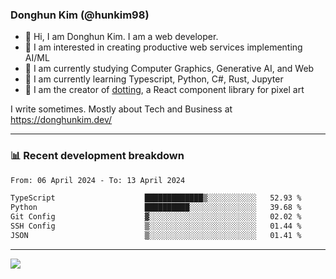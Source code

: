 ### Donghun Kim (@hunkim98)

- 👋 Hi, I am Donghun Kim. I am a web developer. 
- 🤔 I am interested in creating productive web services implementing AI/ML
- 🔭 I am currently studying Computer Graphics, Generative AI, and Web 
- 🌱 I am currently learning Typescript, Python, C#, Rust, Jupyter
- 🎨 I am the creator of [dotting](https://github.com/hunkim98/dotting), a React component library for pixel art

I write sometimes. Mostly about Tech and Business at https://donghunkim.dev/

---
### 📊 Recent development breakdown
<!--START_SECTION:waka-->

```txt
From: 06 April 2024 - To: 13 April 2024

TypeScript                    █████████████▒░░░░░░░░░░░   52.93 %
Python                        ██████████░░░░░░░░░░░░░░░   39.68 %
Git Config                    ▓░░░░░░░░░░░░░░░░░░░░░░░░   02.02 %
SSH Config                    ▒░░░░░░░░░░░░░░░░░░░░░░░░   01.44 %
JSON                          ▒░░░░░░░░░░░░░░░░░░░░░░░░   01.41 %
```

<!--END_SECTION:waka-->
---

<!-- <div align='center'> -->
  <img align="center" src="https://github-readme-stats.vercel.app/api?username=hunkim98&theme=dark&show_icons=true"/>
<!-- </div> -->
<!--
**hunkim98/hunkim98** is a ✨ _special_ ✨ repository because its `README.md` (this file) appears on your GitHub profile.

Here are some ideas to get you started:

- 🔭 I’m currently working on ...
- 🌱 I’m currently learning ...
- 👯 I’m looking to collaborate on ...
- 🤔 I’m looking for help with ...
- 💬 Ask me about ...
- 📫 How to reach me: ...
- 😄 Pronouns: ...
- ⚡ Fun fact: ...
-->
